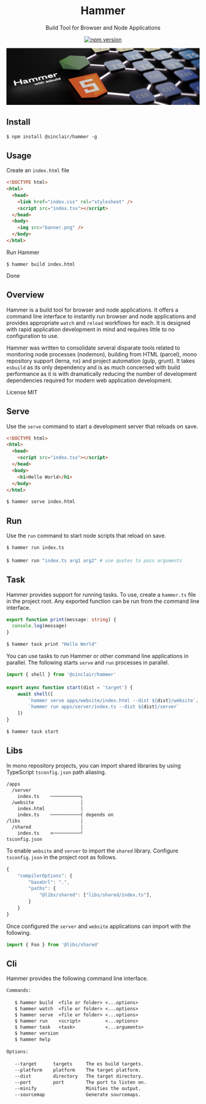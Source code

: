 <div align='center'>

<h1>Hammer</h1>

<p>Build Tool for Browser and Node Applications</p>

[![npm version](https://badge.fury.io/js/%40sinclair%2Fhammer.svg)](https://badge.fury.io/js/%40sinclair%2Fhammer)

<img src="doc/hammer.png" />

</div>

## Install

```shell
$ npm install @sinclair/hammer -g
```

## Usage

Create an `index.html` file
```html
<!DOCTYPE html>
<html>
  <head>
    <link href="index.css" rel="stylesheet" />
    <script src="index.tsx"></script>
  </head>
  <body>
    <img src="banner.png" />
  </body>
</html>
```
Run Hammer
```shell
$ hammer build index.html
```
Done

## Overview

Hammer is a build tool for browser and node applications. It offers a command line interface to instantly run browser and node applications and provides appropriate `watch` and `reload` workflows for each. It is designed with rapid application development in mind and requires little to no configuration to use.

Hammer was written to consolidate several disparate tools related to monitoring node processes (nodemon), building from HTML (parcel), mono repository support (lerna, nx) and project automation (gulp, grunt). It takes `esbuild` as its only dependency and is as much concerned with build performance as it is with dramatically reducing the number of development dependencies required for modern web application development.

License MIT

## Serve

Use the `serve` command to start a development server that reloads on save.

```html
<!DOCTYPE html>
<html>
  <head>
    <script src="index.tsx"></script>
  </head>
  <body>
    <h1>Hello World</h1>
  </body>
</html>
```
```bash
$ hammer serve index.html
```

## Run

Use the `run` command to start node scripts that reload on save.

```bash
$ hammer run index.ts

$ hammer run "index.ts arg1 arg2" # use quotes to pass arguments
```
## Task

Hammer provides support for running tasks. To use, create a `hammer.ts` file in the project root. Any exported function can be run from the command line interface.

```typescript
export function print(message: string) {
  console.log(message)
}
```
```bash
$ hammer task print "Hello World"
```
You can use tasks to run Hammer or other command line applications in parallel. The following starts `serve` and `run` processes in parallel.
```typescript
import { shell } from '@sinclair/hammer'

export async function start(dist = 'target') {
    await shell([
        `hammer serve apps/website/index.html --dist ${dist}/website`,
        `hammer run apps/server/index.ts --dist ${dist}/server`
    ])
}
```
```bash
$ hammer task start
```

## Libs

In mono repository projects, you can import shared libraries by using TypeScript `tsconfig.json` path aliasing.

```shell
/apps
  /server
    index.ts    ───────────┐
  /website                 │
    index.html             │
    index.ts    ───────────┤ depends on
/libs                      │
  /shared                  │
    index.ts    <──────────┘
tsconfig.json
```
To enable `website` and `server` to import the `shared` library. Configure `tsconfig.json` in the project root as follows.

```javascript
{
    "compilerOptions": {
        "baseUrl": ".",
        "paths": {
            "@libs/shared": ["libs/shared/index.ts"],
        }
    }
}
```

Once configured the `server` and `website` applications can import with the following.

```typescript
import { Foo } from '@libs/shared'
```

## Cli

Hammer provides the following command line interface.

```
Commands:

   $ hammer build  <file or folder> <...options>
   $ hammer watch  <file or folder> <...options>
   $ hammer serve  <file or folder> <...options>
   $ hammer run    <script>         <...options>
   $ hammer task   <task>           <...arguments>
   $ hammer version
   $ hammer help

Options:

   --target      targets     The es build targets.
   --platform    platform    The target platform.
   --dist        directory   The target directory.
   --port        port        The port to listen on.
   --minify                  Minifies the output.
   --sourcemap               Generate sourcemaps.
```
